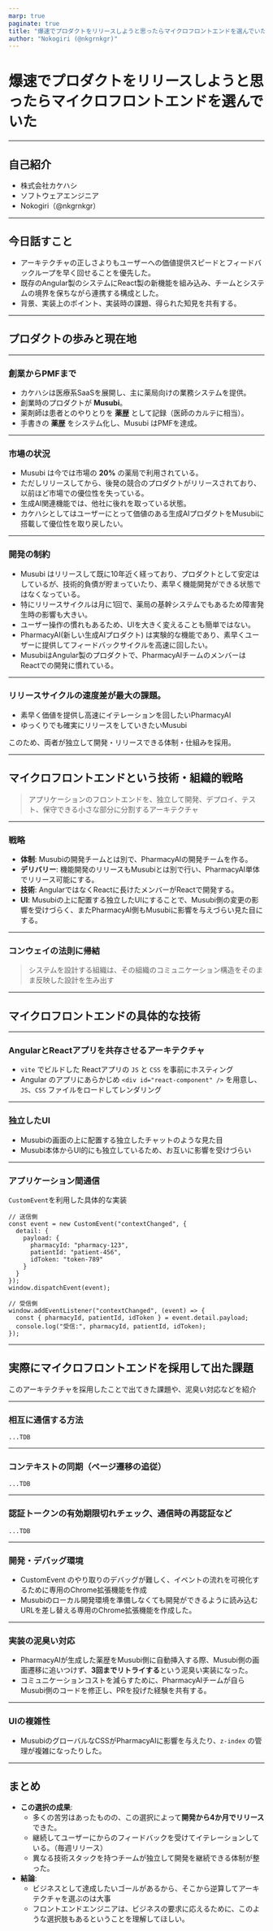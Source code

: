 ```yaml
---
marp: true
paginate: true
title: "爆速でプロダクトをリリースしようと思ったらマイクロフロントエンドを選んでいた"
author: "Nokogiri (@nkgrnkgr)"
---
```


# 爆速でプロダクトをリリースしようと思ったらマイクロフロントエンドを選んでいた

---

## 自己紹介
- 株式会社カケハシ
- ソフトウェアエンジニア
- Nokogiri（@nkgrnkgr）

---

## 今日話すこと

- アーキテクチャの正しさよりもユーザーへの価値提供スピードとフィードバックループを早く回せることを優先した。
- 既存のAngular製のシステムにReact製の新機能を組み込み、チームとシステムの境界を保ちながら連携する構成とした。
- 背景、実装上のポイント、実装時の課題、得られた知見を共有する。

---

## プロダクトの歩みと現在地

---

### 創業からPMFまで
- カケハシは医療系SaaSを展開し、主に薬局向けの業務システムを提供。
- 創業時のプロダクトが **Musubi**。
- 薬剤師は患者とのやりとりを **薬歴** として記録（医師のカルテに相当）。
- 手書きの **薬歴** をシステム化し、Musubi はPMFを達成。

---

### 市場の状況
- Musubi は今では市場の **20%** の薬局で利用されている。
- ただしリリースしてから、後発の競合のプロダクトがリリースされており、以前ほど市場での優位性を失っている。
- 生成AI関連機能では、他社に後れを取っている状態。
- カケハシとしてはユーザーにとって価値のある生成AIプロダクトをMusubiに搭載して優位性を取り戻したい。

---

### 開発の制約
- Musubi はリリースして既に10年近く経っており、プロダクトとして安定はしているが、技術的負債が貯まっていたり、素早く機能開発ができる状態ではなくなっている。
- 特にリリースサイクルは月に1回で、薬局の基幹システムでもあるため障害発生時の影響も大きい。
- ユーザー操作の慣れもあるため、UIを大きく変えることも簡単ではない。
- PharmacyAI(新しい生成AIプロダクト) は実験的な機能であり、素早くユーザーに提供してフィードバックサイクルを高速に回したい。
- MusubiはAngular製のプロダクトで、PharmacyAIチームのメンバーはReactでの開発に慣れている。

---

### リリースサイクルの速度差が最大の課題。

- 素早く価値を提供し高速にイテレーションを回したいPharmacyAI
- ゆっくりでも確実にリリースをしていきたいMusubi


このため、両者が独立して開発・リリースできる体制・仕組みを採用。

---

## マイクロフロントエンドという技術・組織的戦略

> アプリケーションのフロントエンドを、独立して開発、デプロイ、テスト、保守できる小さな部分に分割するアーキテクチャ

---

### 戦略

- **体制**: Musubiの開発チームとは別で、PharmacyAIの開発チームを作る。
- **デリバリー**: 機能開発のリリースもMusubiとは別で行い、PharmacyAI単体でリリース可能にする。
- **技術**: AngularではなくReactに長けたメンバーがReactで開発する。
- **UI**: Musubiの上に配置する独立したUIにすることで、Musubi側の変更の影響を受けづらく、またPharmacyAI側もMusubiに影響を与えづらい見た目にする。

---

### コンウェイの法則に帰結

> システムを設計する組織は、その組織のコミュニケーション構造をそのまま反映した設計を生み出す


---

<!-- ### 想定される疑問
- Musubi内にAngularで生成AI機能を実装する選択肢は？
  - 選択肢はあった。ただし、実験的な生成AIをリリースサイクルの長いMusubi内に入れると価値検証が難しくなる。
  - 独立して作るなら、Angularにこだわる必要はないと判断。
- 別プロダクトとして独立提供する選択肢は？
  - 日常的にMusubiを使うユーザーにシームレスに届けたかった。

--- -->

## マイクロフロントエンドの具体的な技術

---

### AngularとReactアプリを共存させるアーキテクチャ
<!-- ここは後で図を入れる -->
- `vite` でビルドした Reactアプリの `JS` と `CSS` を事前にホスティング
- Angular のアプリにあらかじめ `<div id="react-component" />` を用意し、`JS`、`CSS` ファイルをロードしてレンダリング

<!-- ---

#### iframe も選択肢にあったか？
- ユーザーから見てMusubiとPharmacyAIは一つのアプリ
- 認証機能を別で作る必要はなく、むしろMusubi側に任せたい
- ロードされるJSファイルにバージョン管理も不要だった -->

---

### 独立したUI
<!-- 具体的なイメージをいれる -->
- Musubiの画面の上に配置する独立したチャットのような見た目
- Musubi本体からUI的にも独立しているため、お互いに影響を受けづらい

---

### アプリケーション間通信

`CustomEvent`を利用した具体的な実装

```tsx
// 送信側
const event = new CustomEvent("contextChanged", {
  detail: {
    payload: {
      pharmacyId: "pharmacy-123",
      patientId: "patient-456",
      idToken: "token-789"
    }
  }
});
window.dispatchEvent(event);

// 受信側
window.addEventListener("contextChanged", (event) => {
  const { pharmacyId, patientId, idToken } = event.detail.payload;
  console.log("受信:", pharmacyId, patientId, idToken);
});
```

---

## 実際にマイクロフロントエンドを採用して出た課題

このアーキテクチャを採用したことで出てきた課題や、泥臭い対応などを紹介

---

### 相互に通信する方法

```tsx
...TDB
```

---

### コンテキストの同期（ページ遷移の追従）

```tsx
...TDB
```

---

### 認証トークンの有効期限切れチェック、通信時の再認証など

```tsx
...TDB
```
---

### 開発・デバッグ環境

- CustomEvent のやり取りのデバッグが難しく、イベントの流れを可視化するために専用のChrome拡張機能を作成
- Musubiのローカル開発環境を準備しなくても開発ができるように読み込むURLを差し替える専用のChrome拡張機能を作成した。

---

### 実装の泥臭い対応

- PharmacyAIが生成した薬歴をMusubi側に自動挿入する際、Musubi側の画面遷移に追いつけず、**3回までリトライする**という泥臭い実装になった。
- コミュニケーションコストを減らすために、PharmacyAIチームが自らMusubi側のコードを修正し、PRを投げた経験を共有する。

---

### UIの複雑性

- MusubiのグローバルなCSSがPharmacyAIに影響を与えたり、`z-index` の管理が複雑になったりした。

---

## まとめ
- **この選択の成果**:
  - 多くの苦労はあったものの、この選択によって**開発から4か月でリリース**できた。
  - 継続してユーザーにからのフィードバックを受けてイテレーションしている。（毎週リリース）
  - 異なる技術スタックを持つチームが独立して開発を継続できる体制が整った。
- **結論**:
  - ビジネスとして達成したいゴールがあるから、そこから逆算してアーキテクチャを選ぶのは大事
  - フロントエンドエンジニアは、ビジネスの要求に応えるために、このような選択肢もあるということを理解してほしい。
